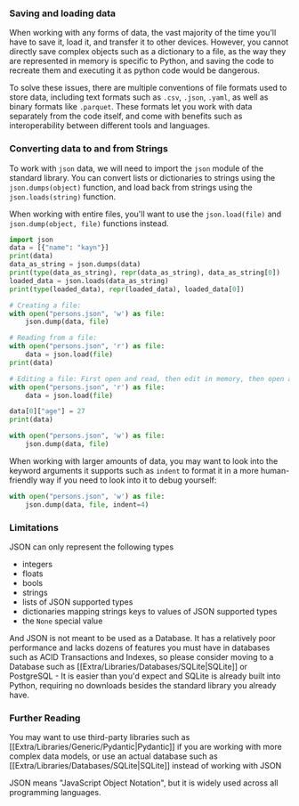 ### Saving and loading data
When working with any forms of data, the vast majority of the time you'll have to save it, load it, and transfer it to other devices.
However, you cannot directly save complex objects such as a dictionary to a file, as the way they are represented in memory is specific to Python, and saving the code to recreate them and executing it as python code would be dangerous.

To solve these issues, there are multiple conventions of file formats used to store data, including text formats such as `.csv`, `.json`, `.yaml`, as well as binary formats like `.parquet`. These formats let you work with data separately from the code itself, and come with benefits such as interoperability between different tools and languages.

### Converting data to and from Strings
To work with `json` data, we will need to import the `json` module of the standard library.
You can convert lists or dictionaries to strings using the `json.dumps(object)` function, and load back from strings using the `json.loads(string)` function.

When working with entire files, you'll want to use the `json.load(file)` and `json.dump(object, file)` functions instead.

```py
import json
data = [{"name": "kayn"}]
print(data)
data_as_string = json.dumps(data)
print(type(data_as_string), repr(data_as_string), data_as_string[0])
loaded_data = json.loads(data_as_string)
print(type(loaded_data), repr(loaded_data), loaded_data[0])

# Creating a file:
with open("persons.json", 'w') as file:
	json.dump(data, file)

# Reading from a file:
with open("persons.json", 'r') as file:
	data = json.load(file)
print(data)

# Editing a file: First open and read, then edit in memory, then open and write
with open("persons.json", 'r') as file:
	data = json.load(file)

data[0]["age"] = 27
print(data)

with open("persons.json", 'w') as file:
	json.dump(data, file)

```

When working with larger amounts of data, you may want to look into the keyword arguments it supports such as `indent` to format it in a more human-friendly way if you need to look into it to debug yourself:
```py
with open("persons.json", 'w') as file:
	json.dump(data, file, indent=4)
```

### Limitations
JSON can only represent the following types
- integers
- floats
- bools
- strings
- lists of JSON supported types
- dictionaries mapping strings keys to values of JSON supported types
- the `None` special value

And JSON is not meant to be used as a Database.
It has a relatively poor performance and lacks dozens of features you must have in databases such as ACID Transactions and Indexes, so please consider moving to a Database such as [[Extra/Libraries/Databases/SQLite|SQLite]] or PostgreSQL - It is easier than you'd expect and SQLite is already built into Python, requiring no downloads besides the standard library you already have.

### Further Reading
You may want to use third-party libraries such as [[Extra/Libraries/Generic/Pydantic|Pydantic]] if you are working with more complex data models, or use an actual database such as [[Extra/Libraries/Databases/SQLite|SQLite]] instead of working with JSON

JSON means "JavaScript Object Notation", but it is widely used across all programming languages.